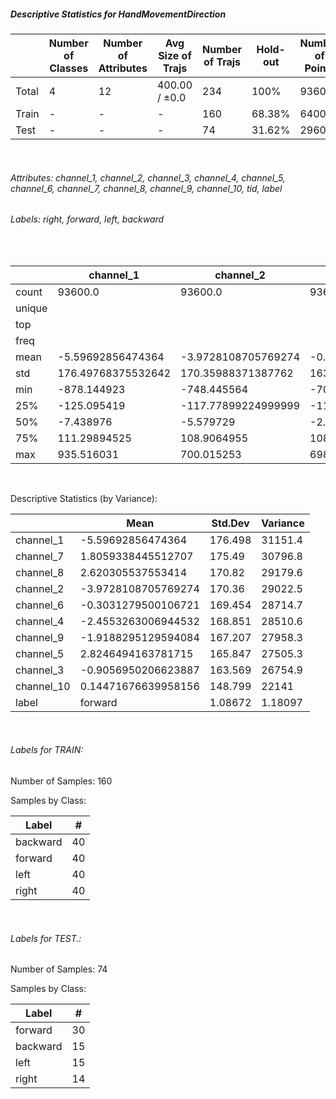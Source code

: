 ##### Descriptive Statistics for HandMovementDirection


|       |   Number of Classes |   Number of Attributes |   Avg Size of Trajs |   Number of Trajs | Hold-out   |   Number of Points |   Longest Size |   Shortest Size |
|-------|---------------------|------------------------|---------------------|-------------------|------------|--------------------|----------------|-----------------|
| Total | 4                   | 12                     | 400.00 / ±0.0       | 234               | 100%       |              93600 |            400 |             400 |
| Train | -                   | -                      | -                   | 160               | 68.38%     |              64000 |            400 |             400 |
| Test  | -                   | -                      | -                   | 74                | 31.62%     |              29600 |            400 |             400 |

&nbsp;

###### Attributes: channel_1, channel_2, channel_3, channel_4, channel_5, channel_6, channel_7, channel_8, channel_9, channel_10, tid, label


###### Labels: right, forward, left, backward

&nbsp;

|        | channel_1          | channel_2           | channel_3           | channel_4           | channel_5          | channel_6           | channel_7           | channel_8           | channel_9           | channel_10          | label   |
|--------|--------------------|---------------------|---------------------|---------------------|--------------------|---------------------|---------------------|---------------------|---------------------|---------------------|---------|
| count  | 93600.0            | 93600.0             | 93600.0             | 93600.0             | 93600.0            | 93600.0             | 93600.0             | 93600.0             | 93600.0             | 93600.0             | 93600   |
| unique |                    |                     |                     |                     |                    |                     |                     |                     |                     |                     | 4       |
| top    |                    |                     |                     |                     |                    |                     |                     |                     |                     |                     | forward |
| freq   |                    |                     |                     |                     |                    |                     |                     |                     |                     |                     | 28000   |
| mean   | -5.59692856474364  | -3.9728108705769274 | -0.9056950206623887 | -2.4553263006944532 | 2.8246494163781715 | -0.3031279500106721 | 1.8059338445512707  | 2.620305537553414   | -1.9188295129594084 | 0.14471676639958156 |         |
| std    | 176.49768375532642 | 170.35988371387762  | 163.56929719824274  | 168.85094623397288  | 165.84712553981444 | 169.45406770902025  | 175.4900920915592   | 170.82026694272753  | 167.20746387907315  | 148.79862398649598  |         |
| min    | -878.144923        | -748.445564         | -700.620064         | -689.004582         | -658.848612        | -772.517719         | -704.579125         | -712.452161         | -757.297448         | -651.544016         |         |
| 25%    | -125.095419        | -117.77899224999999 | -110.72823225       | -116.76696475       | -108.9417305       | -114.08312825       | -116.64071799999999 | -112.18563674999999 | -114.82947575       | -99.7519105         |         |
| 50%    | -7.438976          | -5.579729           | -2.2320065          | -2.6541474999999997 | 1.907494           | -1.034486           | 1.497554            | 2.165737            | -3.419544           | -0.013434           |         |
| 75%    | 111.29894525       | 108.9064955         | 108.812757          | 110.00303600000001  | 114.99574475       | 112.53298649999999  | 119.8797945         | 117.39560625        | 109.857674          | 98.67562425         |         |
| max    | 935.516031         | 700.015253          | 698.634972          | 684.254249          | 729.586026         | 783.825577          | 776.700592          | 916.280544          | 742.171033          | 778.724587          |         |

&nbsp;

Descriptive Statistics (by Variance): 


|            | Mean                |   Std.Dev |    Variance |
|------------|---------------------|-----------|-------------|
| channel_1  | -5.59692856474364   | 176.498   | 31151.4     |
| channel_7  | 1.8059338445512707  | 175.49    | 30796.8     |
| channel_8  | 2.620305537553414   | 170.82    | 29179.6     |
| channel_2  | -3.9728108705769274 | 170.36    | 29022.5     |
| channel_6  | -0.3031279500106721 | 169.454   | 28714.7     |
| channel_4  | -2.4553263006944532 | 168.851   | 28510.6     |
| channel_9  | -1.9188295129594084 | 167.207   | 27958.3     |
| channel_5  | 2.8246494163781715  | 165.847   | 27505.3     |
| channel_3  | -0.9056950206623887 | 163.569   | 26754.9     |
| channel_10 | 0.14471676639958156 | 148.799   | 22141       |
| label      | forward             |   1.08672 |     1.18097 |

&nbsp;

###### Labels for TRAIN:


Number of Samples: 160
Samples by Class:
| Label    |   # |
|----------|-----|
| backward |  40 |
| forward  |  40 |
| left     |  40 |
| right    |  40 |

&nbsp;

###### Labels for TEST.:


Number of Samples: 74
Samples by Class:
| Label    |   # |
|----------|-----|
| forward  |  30 |
| backward |  15 |
| left     |  15 |
| right    |  14 |